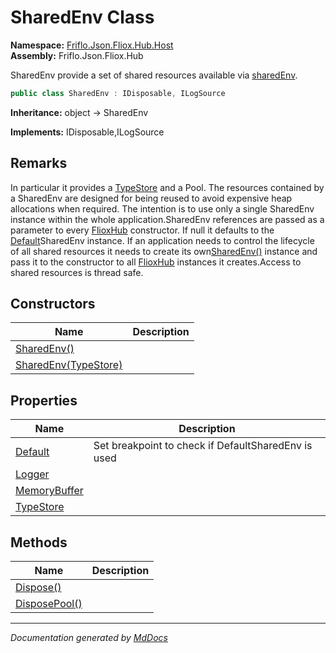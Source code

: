 ﻿<!--  
  <auto-generated>   
    The contents of this file were generated by a tool.  
    Changes to this file may be list if the file is regenerated  
  </auto-generated>   
-->

# SharedEnv Class

**Namespace:** [Friflo.Json.Fliox.Hub.Host](../index.md)  
**Assembly:** Friflo.Json.Fliox.Hub

SharedEnv provide a set of shared resources available via [sharedEnv](../FlioxHub/fields/sharedEnv.md).

```csharp
public class SharedEnv : IDisposable, ILogSource
```

**Inheritance:** object → SharedEnv

**Implements:** IDisposable,ILogSource

## Remarks

In particular it provides a [TypeStore](properties/TypeStore.md) and a Pool. The resources contained by a SharedEnv are designed for being reused to avoid expensive heap allocations when required. The intention is to use only a single SharedEnv instance within the whole application.SharedEnv references are passed as a parameter to every [FlioxHub](../FlioxHub/index.md) constructor. If null it defaults to the [Default](properties/Default.md)SharedEnv instance. If an application needs to control the lifecycle of all shared resources it needs to create its own[SharedEnv()](constructors/index.md#sharedenv) instance and pass it to the constructor to all [FlioxHub](../FlioxHub/index.md) instances it creates.Access to shared resources is thread safe.

## Constructors

| Name                                                             | Description |
| ---------------------------------------------------------------- | ----------- |
| [SharedEnv()](constructors/index.md#sharedenv)                   |             |
| [SharedEnv(TypeStore)](constructors/index.md#sharedenvtypestore) |             |

## Properties

| Name                                       | Description                                          |
| ------------------------------------------ | ---------------------------------------------------- |
| [Default](properties/Default.md)           | Set breakpoint to check if DefaultSharedEnv is used  |
| [Logger](properties/Logger.md)             |                                                      |
| [MemoryBuffer](properties/MemoryBuffer.md) |                                                      |
| [TypeStore](properties/TypeStore.md)       |                                                      |

## Methods

| Name                                    | Description |
| --------------------------------------- | ----------- |
| [Dispose()](methods/Dispose.md)         |             |
| [DisposePool()](methods/DisposePool.md) |             |

___

*Documentation generated by [MdDocs](https://github.com/ap0llo/mddocs)*
